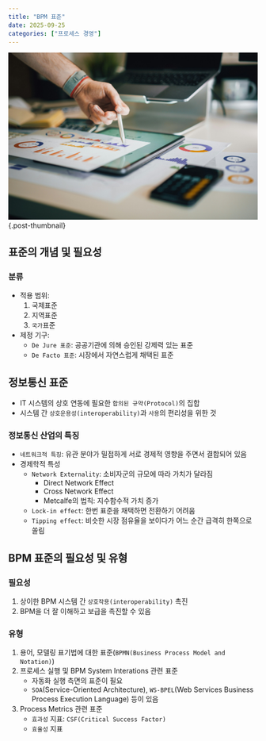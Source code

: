 ```yaml
---
title: "BPM 표준"
date: 2025-09-25
categories: ["프로세스 경영"]
---
```


![](/img/stat-thumb.jpg){.post-thumbnail}

## 표준의 개념 및 필요성

### 분류

- 적용 범위:
    1. 국제표준
    1. 지역표준
    1. `국가`표준
- 제정 기구:
    - `De Jure 표준`: 공공기관에 의해 승인된 강제력 있는 표준
    - `De Facto 표준`: 시장에서 자연스럽게 채택된 표준

## 정보통신 표준

- IT 시스템의 상호 연동에 필요한 `합의된 규약(Protocol)`의 집합
- 시스템 간 `상호운용성(interoperability)`과 `사용`의 편리성을 위한 것

### 정보통신 산업의 특징

- `네트워크적 특징`: 유관 분야가 밀접하게 서로 경제적 영향을 주면서 결합되어 있음
- 경제학적 특성
    - `Network Externality`: 소비자군의 규모에 따라 가치가 달라짐
        - Direct Network Effect
        - Cross Network Effect
        - Metcalfe의 법칙: 지수함수적 가치 증가
    - `Lock-in effect`: 한번 표준을 채택하면 전환하기 어려움
    - `Tipping effect`: 비슷한 시장 점유율을 보이다가 어느 순간 급격히 한쪽으로 쏠림

## BPM 표준의 필요성 및 유형

### 필요성

1. 상이한 BPM 시스템 간 `상호작용(interoperability)` 촉진
2. BPM을 더 잘 이해하고 보급을 촉진할 수 있음

### 유형

1. 용어, 모델링 표기법에 대한 표준(`BPMN(Business Process Model and Notation)`)
1. 프로세스 실행 및 BPM System Interations 관련 표준
    - 자동화 실행 측면의 표준이 필요
    - `SOA`(Service-Oriented Architecture), `WS-BPEL`(Web Services Business Process Execution Language) 등이 있음
1. Process Metrics 관련 표준
    - `효과성` 지표: `CSF(Critical Success Factor)`
    - `효율성` 지표
